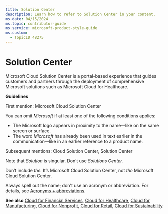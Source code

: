 ```yaml
---
title: Solution Center
description: Learn how to refer to Solution Center in your content.
ms.date: 04/15/2024
ms.topic: contributor-guide
ms.service: microsoft-product-style-guide
ms.custom:
  - TopicID 48275
---
```



# Solution Center

Microsoft Cloud Solution Center is a portal-based experience that guides customers and partners through the deployment of comprehensive Microsoft solutions such as Microsoft Cloud for Healthcare.

**Guidelines**

First mention: Microsoft Cloud Solution Center

You can omit *Microsoft* if at least one of the following conditions applies:

- The Microsoft logo appears in proximity to the name—like on the same screen or surface.
- The word *Microsoft* has already been used in text earlier in the communication—like in an earlier reference to a product name.

Subsequent mentions: Cloud Solution Center, Solution Center

Note that *Solution* is singular. Don’t use *Solutions Center.*

Don’t include *the.* It’s Microsoft Cloud Solution Center, not *the* Microsoft Cloud Solution Center.

Always spell out the name; don't use an acronym or abbreviation. For details, see [Acronyms + abbreviations](~\acronyms-and-abbreviations.md).

**See also** [Cloud for Financial Services](~\a_z_names_terms\c\cloud-for-financial-services.md), [Cloud for Healthcare](~\a_z_names_terms\c\cloud-for-healthcare.md), [Cloud for Manufacturing](~\a_z_names_terms\c\cloud-for-manufacturing.md), [Cloud for Nonprofit](~\a_z_names_terms\c\cloud-for-nonprofit.md), [Cloud for Retail](~\a_z_names_terms\c\cloud-for-retail.md), [Cloud for Sustainability](~\a_z_names_terms\c\cloud-for-sustainability.md)

  

